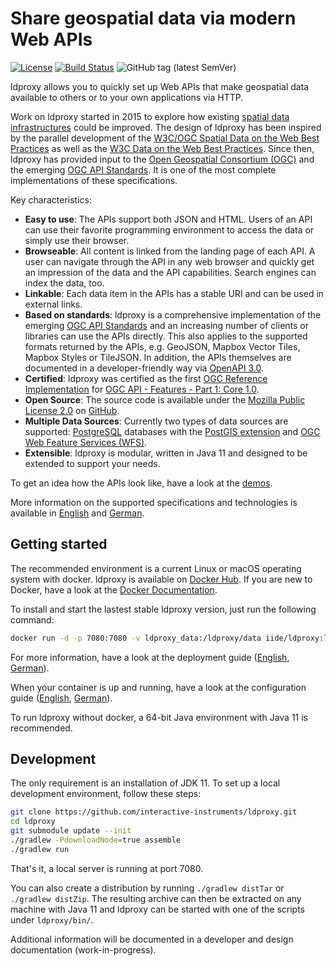 # Share geospatial data via modern Web APIs

[![License](https://img.shields.io/badge/license-MPL%202.0-blue.svg)](http://mozilla.org/MPL/2.0/)
[![Build Status](https://travis-ci.org/interactive-instruments/ldproxy.svg?branch=master)](https://travis-ci.org/interactive-instruments/ldproxy)
![GitHub tag (latest SemVer)](https://img.shields.io/github/v/tag/interactive-instruments/ldproxy?sort=semver)

ldproxy allows you to quickly set up Web APIs that make geospatial data available to others or to your own applications via HTTP.

Work on ldproxy started in 2015 to explore how existing [spatial data infrastructures](https://en.wikipedia.org/wiki/Spatial_data_infrastructure) could be improved. The design of ldproxy has been inspired by the parallel development of the [W3C/OGC Spatial Data on the Web Best Practices](https://www.w3.org/TR/sdw-bp/) as well as the [W3C Data on the Web Best Practices](https://www.w3.org/TR/dwbp/). Since then, ldproxy has provided input to the [Open Geospatial Consortium (OGC)](https://www.ogc.org/) and the emerging [OGC API Standards](https://ogcapi.ogc.org/). It is one of the most complete implementations of these specifications.

Key characteristics:

* **Easy to use**: The APIs support both JSON and HTML. Users of an API can use their favorite programming environment to access the data or simply use their browser.
* **Browseable**: All content is linked from the landing page of each API. A user can navigate through the API in any web browser and quickly get an impression of the data and the API capabilities. Search engines can index the data, too.
* **Linkable**: Each data item in the APIs has a stable URI and can be used in external links.
* **Based on standards**: ldproxy is a comprehensive implementation of the emerging [OGC API Standards](https://ogcapi.org/) and an increasing number of clients or libraries can use the APIs directly. This also applies to the supported formats returned by the APIs, e.g. GeoJSON, Mapbox Vector Tiles, Mapbox Styles or TileJSON. In addition, the APIs themselves are documented in a developer-friendly way via [OpenAPI 3.0](https://www.openapis.org/).
* **Certified**: ldproxy was certified as the first [OGC Reference Implementation](https://www.ogc.org/resource/products/details/?pid=1598) for [OGC API - Features - Part 1: Core 1.0](http://www.opengis.net/doc/IS/ogcapi-features-1/1.0).
* **Open Source**: The source code is available under the [Mozilla Public License 2.0](http://mozilla.org/MPL/2.0/) on [GitHub](https://github.com/interactive-instruments/ldproxy).
* **Multiple Data Sources**: Currently two types of data sources are supported: [PostgreSQL](https://www.postgresql.org/) databases with the [PostGIS extension](https://postgis.net/) and [OGC Web Feature Services (WFS)](https://www.ogc.org/standards/wfs).
* **Extensible**: ldproxy is modular, written in Java 11 and designed to be extended to support your needs.

To get an idea how the APIs look like, have a look at the [demos](docs/en/demos.md).

More information on the supported specifications and technologies is available in [English](docs/en/specifications.md) and [German](docs/de/specifications.md).

## Getting started

The recommended environment is a current Linux or macOS operating system with docker. ldproxy is available on [Docker Hub](https://hub.docker.com/r/iide/ldproxy/). If you are new to Docker, have a look at the [Docker Documentation](https://docs.docker.com/).  

To install and start the lastest stable ldproxy version, just run the following command:

```bash
docker run -d -p 7080:7080 -v ldproxy_data:/ldproxy/data iide/ldproxy:latest
```

For more information, have a look at the deployment guide ([English](docs/en/deployment.md), [German](docs/de/deployment.md)).

When your container is up and running, have a look at the configuration guide ([English](docs/en/configuration/README.md), [German](docs/de/configuration/README.md)).

To run ldproxy without docker, a 64-bit Java environment with Java 11 is recommended.

## Development

The only requirement is an installation of JDK 11. To set up a local development environment, follow these steps:

```bash
git clone https://github.com/interactive-instruments/ldproxy.git
cd ldproxy
git submodule update --init
./gradlew -PdownloadNode=true assemble
./gradlew run
```

That's it, a local server is running at port 7080.

You can also create a distribution by running `./gradlew distTar` or `./gradlew distZip`. The resulting archive can then be extracted on any machine with Java 11 and ldproxy can be started with one of the scripts under `ldproxy/bin/`.

Additional information will be documented in a developer and design documentation (work-in-progress).

<!--

## Community extensions

For additional extensions to ldproxy that are not part of the releases, see [(TODO)](https://github.com/interactive-instruments/ldproxy-community).

## Migrating from ldproxy v1.3 to v2.0

To migrate an existing deployment of version 1.3 to version 2.0 have a look at the at the [migration guide (TODO)](TODO).
-->
